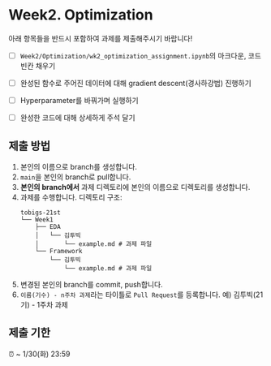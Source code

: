 # Week2. Optimization
아래 항목들을 반드시 포함하여 과제를 제출해주시기 바랍니다!

- [ ] `Week2/Optimization/wk2_optimization_assignment.ipynb`의 마크다운, 코드 빈칸 채우기
- [ ] 완성된 함수로 주어진 데이터에 대해 gradient descent(경사하강법) 진행하기
- [ ] Hyperparameter를 바꿔가며 실행하기
- [ ] 완성한 코드에 대해 상세하게 주석 달기


## 제출 방법
1. 본인의 이름으로 branch를 생성합니다.
2. `main`을 본인의 branch로 pull합니다.
6. **본인의 branch에서** 과제 디렉토리에 본인의 이름으로 디렉토리를 생성합니다.
7. 과제를 수행합니다. 디렉토리 구조:
   ```
   tobigs-21st
   └── Week1
       ├── EDA
       │   └── 김투빅
       │       └── example.md # 과제 파일
       └── Framework
           └── 김투빅
               └── example.md # 과제 파일
   ```
8. 변경된 본인의 branch를 commit, push합니다.
9. `이름(기수) - n주차 과제`라는 타이틀로 `Pull Request`를 등록합니다. 예) 김투빅(21기) - 1주차 과제

## 제출 기한
⏰ ~ 1/30(화) 23:59
